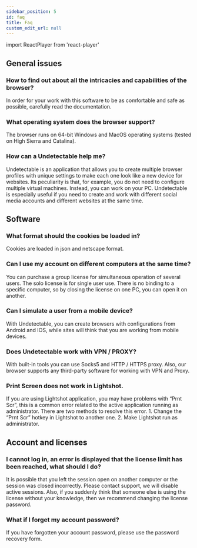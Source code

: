 ```yaml
---
sidebar_position: 5
id: faq
title: Faq
custom_edit_url: null
---
```

import ReactPlayer from 'react-player'

## General issues

### How to find out about all the intricacies and capabilities of the browser?

In order for your work with this software to be as comfortable and safe as possible, carefully read the documentation.

### What operating system does the browser support?

The browser runs on 64-bit Windows and MacOS operating systems (tested on High Sierra and Catalina).

### How can a Undetectable help me?

Undetectable is an application that allows you to create multiple browser profiles with unique settings to make each one look like a new device for websites. Its peculiarity is that, for example, you do not need to configure multiple virtual machines. Instead, you can work on your PC. Undetectable is especially useful if you need to create and work with different social media accounts and different websites at the same time.

## Software

### What format should the cookies be loaded in?

Cookies are loaded in json and netscape format.

### Can I use my account on different computers at the same time?

You can purchase a group license for simultaneous operation of several users. The solo license is for single user use. There is no binding to a specific computer, so by closing the license on one PC, you can open it on another.

### Can I simulate a user from a mobile device?

With Undetectable, you can create browsers with configurations from Android and IOS, while sites will think that you are working from mobile devices.

### Does Undetectable work with VPN / PROXY?

With built-in tools you can use Socks5 and HTTP / HTTPS proxy. Also, our browser supports any third-party software for working with VPN and Proxy.

### Print Screen does not work in Lightshot.

If you are using Lightshot application, you may have problems with “Prnt Scr”, this is a common error related to the active application running as administrator. There are two methods to resolve this error. 1. Change the “Prnt Scr” hotkey in Lightshot to another one. 2. Make Lightshot run as administrator.

## Account and licenses

### I cannot log in, an error is displayed that the license limit has been reached, what should I do?
It is possible that you left the session open on another computer or the session was closed incorrectly. Please contact support, we will disable active sessions. Also, if you suddenly think that someone else is using the license without your knowledge, then we recommend changing the license password.

### What if I forget my account password?
If you have forgotten your account password, please use the password recovery form.
